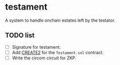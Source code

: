 # testament
A system to handle onchain estates left by the testator.

## TODO list
- [ ] Signature for testament.
- [ ] Add [CREATE2](https://ithelp.ithome.com.tw/articles/10287334) for the `Testament.sol` contract.
- [ ] Write the circom circuit for ZKP.
